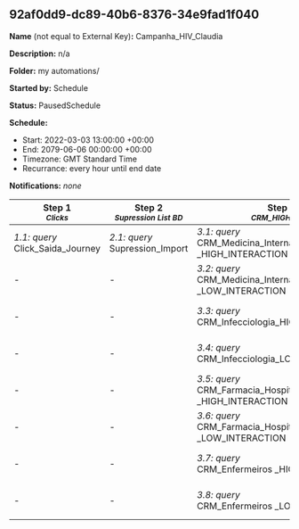 ## 92af0dd9-dc89-40b6-8376-34e9fad1f040

**Name** (not equal to External Key)**:** Campanha_HIV_Claudia

**Description:** n/a

**Folder:** my automations/

**Started by:** Schedule

**Status:** PausedSchedule

**Schedule:**

* Start: 2022-03-03 13:00:00 +00:00
* End: 2079-06-06 00:00:00 +00:00
* Timezone: GMT Standard Time
* Recurrance: every hour until end date

**Notifications:** _none_


| Step 1<br>_<small>Clicks</small>_ | Step 2<br>_<small>Supression List BD</small>_ | Step 3<br>_<small>CRM_HIGH_LOW</small>_ | Step 4<br>_<small>DIH-CRM_HIGH_LOW</small>_ | Step 5<br>_<small>JOB_Claudia</small>_ | Step 6<br>_<small>Novos Segmentos</small>_ |
| --- | --- | --- | --- | --- | --- |
| _1.1: query_<br>Click_Saida_Journey | _2.1: query_<br>Supression_Import | _3.1: query_<br>CRM_Medicina_Interna _HIGH_INTERACTION | _4.1: query_<br>DIH-CRM_Medicina_Interna _HIGH_INTERACTION | _5.1: query_<br>JOB_Campanha_Claudia | _6.1: query_<br>Novos_Segmentos |
| - | - | _3.2: query_<br>CRM_Medicina_Interna _LOW_INTERACTION | _4.2: query_<br>DIH-CRM_Medicina_Interna _LOW_INTERACTION | _5.2: query_<br>Opens_Campanha_Claudia | _6.2: query_<br>Novos_segmentos_DIH-CRM-Enfermeiros |
| - | - | _3.3: query_<br>CRM_Infecciologia_HIGH_INTERACTION | _4.3: query_<br>DIH-CRM_Infecciologia_HIGH_INTERACTION | - | _6.3: query_<br>CRM_Infecciologia _LOW_INTERACTION_OPENS |
| - | - | _3.4: query_<br>CRM_Infecciologia_LOW_INTERACTION | _4.4: query_<br>DIH-CRM_Infecciologia_LOW_INTERACTION | - | _6.4: query_<br>DIH-CRM_Infecciologia_LOW_INTERACTION_Opens |
| - | - | _3.5: query_<br>CRM_Farmacia_Hospitalar _HIGH_INTERACTION | _4.5: query_<br>DIH-CRM_Farmacia_Hospitalar _HIGH_INTERACTION | - | _6.5: query_<br>CRM_Medicina_Interna _LOW_INTERACTION_Opens |
| - | - | _3.6: query_<br>CRM_Farmacia_Hospitalar _LOW_INTERACTION | _4.6: query_<br>DIH-CRM_Farmacia_Hospitalar _LOW_INTERACTION | - | _6.6: query_<br>DIH-CRM_Medicina_Interna_LOW_INTERACTION_Opens |
| - | - | _3.7: query_<br>CRM_Enfermeiros _HIGH_INTERACTION | _4.7: query_<br>DIH-CRM_Enfermeiros _HIGH_INTERACTION | - | _6.7: query_<br>CRM_Farmacia_Hospitalar _LOW_INTERACTION_Opens |
| - | - | _3.8: query_<br>CRM_Enfermeiros _LOW_INTERACTION | _4.8: query_<br>DIH-CRM_Enfermeiros _LOW_INTERACTION | - | _6.8: query_<br>DIH-CRM_Farmacia_Hospitalar_LOW_INTERACTION_Opens |
